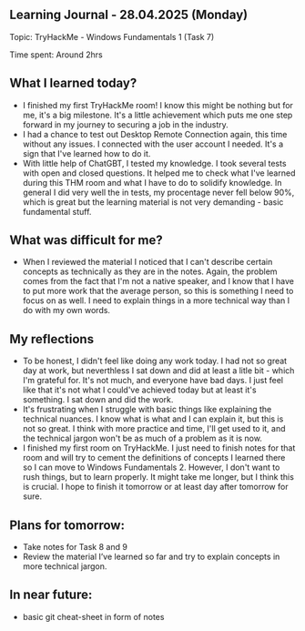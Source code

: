 ## Learning Journal - 28.04.2025 (Monday)

Topic: TryHackMe - Windows Fundamentals 1 (Task 7)

Time spent: Around 2hrs


## What I learned today?

- I finished my first TryHackMe room! I know this might be nothing but for me, it's a big milestone. It's a little achievement which puts me one step forward in my journey to securing a job in the industry.
- I had a chance to test out Desktop Remote Connection again, this time without any issues. I connected with the user account I needed. It's a sign that I've learned how to do it. 
- With little help of ChatGBT, I tested my knowledge. I took several tests with open and closed questions. It helped me to check what I've learned during this THM room and what I have to do to solidify knowledge. In general I did very well the in tests, my procentage never fell below 90%, which is great but the learning material is not very demanding - basic fundamental stuff. 

## What was difficult for me?

- When I reviewed the material I noticed that I can't describe certain concepts as technically as they are in the notes. Again, the problem comes from the fact that I'm not a native speaker, and I know that I have to put more work that the average person, so this is something I need to focus on as well. I need to explain things in a more technical way than I do with my own words.

## My reflections

- To be honest, I didn't feel like doing any work today. I had not so great day at work, but neverthless I sat down and did at least a litle bit - which I'm grateful for. It's not much, and everyone have bad days. I just feel like that it's not what I could've achieved today but at least it's something. I sat down and did the work. 
- It's frustrating when I struggle with basic things like explaining the technical nuances. I know what is what and I can explain it, but this is not so great. I think with more practice and time, I'll get used to it, and the technical jargon won't be as much of a problem as it is now.
- I finished my first room on TryHackMe. I just need to finish notes for that room and will try to cement the definitions of concepts I learned there so I can move to Windows Fundamentals 2. However, I don't want to rush things, but to learn properly. It might take me longer, but I think this is crucial.
I hope to finish it tomorrow or at least day after tomorrow for sure.

## Plans for tomorrow:

- Take notes for Task 8 and 9
- Review the material I’ve learned so far and try to explain concepts in more technical jargon.

## In near future:
- basic git cheat-sheet in form of notes